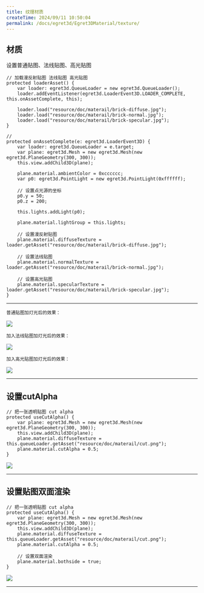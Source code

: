 ```yaml
---
title: 纹理材质
createTime: 2024/09/11 10:50:04
permalink: /docs/egret3d/Egret3DMaterial/texture/
---
```

材质
----------
设置普通贴图、法线贴图、高光贴图


    // 加载漫反射贴图 法线贴图 高光贴图
    protected loaderAsset() {
        var loader: egret3d.QueueLoader = new egret3d.QueueLoader();
        loader.addEventListener(egret3d.LoaderEvent3D.LOADER_COMPLETE, this.onAssetComplete, this);

        loader.load("resource/doc/materail/brick-diffuse.jpg");
        loader.load("resource/doc/materail/brick-normal.jpg");
        loader.load("resource/doc/materail/brick-specular.jpg");
    }

    // 
    protected onAssetComplete(e: egret3d.LoaderEvent3D) {
        var loader: egret3d.QueueLoader = e.target; 
        var plane: egret3d.Mesh = new egret3d.Mesh(new egret3d.PlaneGeometry(300, 300));
        this.view.addChild3D(plane);

        plane.material.ambientColor = 0xcccccc;
        var p0: egret3d.PointLight = new egret3d.PointLight(0xffffff);

        // 设置点光源的坐标
        p0.y = 50;
        p0.z = 200;

        this.lights.addLight(p0);

        plane.material.lightGroup = this.lights;

        // 设置漫反射贴图
        plane.material.diffuseTexture = loader.getAsset("resource/doc/materail/brick-diffuse.jpg");

        // 设置法线贴图
        plane.material.normalTexture = loader.getAsset("resource/doc/materail/brick-normal.jpg");

        // 设置高光贴图
        plane.material.specularTexture = loader.getAsset("resource/doc/materail/brick-specular.jpg");
    }

----------

	普通贴图加灯光后的效果：
![](Img_0.png)

	加入法线贴图加灯光后的效果：
![](Img_1.png)

	加入高光贴图加灯光后的效果：
![](Img_2.png)

----------

设置cutAlpha
----------

    // 把一张透明贴图 cut alpha
    protected useCutAlpha() {
        var plane: egret3d.Mesh = new egret3d.Mesh(new egret3d.PlaneGeometry(300, 300));
        this.view.addChild3D(plane);
        plane.material.diffuseTexture = this.queueLoader.getAsset("resource/doc/materail/cut.png");
        plane.material.cutAlpha = 0.5;
    }

![](Img_3.png)

----------

设置贴图双面渲染
----------

    // 把一张透明贴图 cut alpha
    protected useCutAlpha() {
        var plane: egret3d.Mesh = new egret3d.Mesh(new egret3d.PlaneGeometry(300, 300));
        this.view.addChild3D(plane);
        plane.material.diffuseTexture = this.queueLoader.getAsset("resource/doc/materail/cut.png");
        plane.material.cutAlpha = 0.5;

        // 设置双面渲染
        plane.material.bothside = true;
    }

![](Img_0.gif)

----------